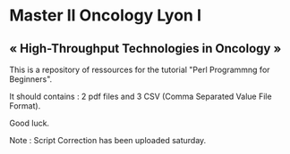 # Master II Oncology Lyon I #

## « High-Throughput Technologies in Oncology » ##

This is a repository of ressources for the tutorial "Perl Programmng for Beginners".

It should contains : 2 pdf files and 3 CSV (Comma Separated Value File Format).

Good luck.

Note : Script Correction has been uploaded saturday.